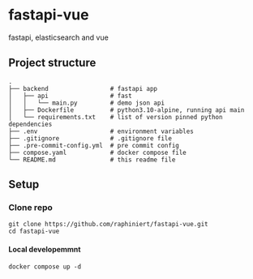 # fastapi-vue
fastapi, elasticsearch and vue

## Project structure
    .
    ├── backend                 # fastapi app
    │   ├── api                 # fast
    │   │   └── main.py         # demo json api
    │   ├── Dockerfile          # python3.10-alpine, running api main
    │   └── requirements.txt    # list of version pinned python dependencies
    ├── .env                    # environment variables
    ├── .gitignore              # .gitignore file
    ├── .pre-commit-config.yml  # pre commit config
    ├── compose.yaml            # docker compose file
    └── README.md               # this readme file
    

## Setup

### Clone repo
```shell script
git clone https://github.com/raphiniert/fastapi-vue.git
cd fastapi-vue
```

#### Local developemmnt

```shell script
docker compose up -d
```
